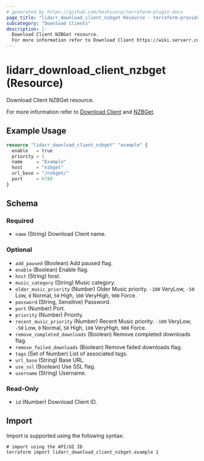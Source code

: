 ```yaml
---
# generated by https://github.com/hashicorp/terraform-plugin-docs
page_title: "lidarr_download_client_nzbget Resource - terraform-provider-lidarr"
subcategory: "Download Clients"
description: |-
  Download Client NZBGet resource.
  For more information refer to Download Client https://wiki.servarr.com/lidarr/settings#download-clients and NZBGet https://wiki.servarr.com/lidarr/supported#nzbget.
---
```


# lidarr_download_client_nzbget (Resource)

<!-- subcategory:Download Clients -->Download Client NZBGet resource.
For more information refer to [Download Client](https://wiki.servarr.com/lidarr/settings#download-clients) and [NZBGet](https://wiki.servarr.com/lidarr/supported#nzbget).

## Example Usage

```terraform
resource "lidarr_download_client_nzbget" "example" {
  enable   = true
  priority = 1
  name     = "Example"
  host     = "nzbget"
  url_base = "/nzbget/"
  port     = 6789
}
```

<!-- schema generated by tfplugindocs -->
## Schema

### Required

- `name` (String) Download Client name.

### Optional

- `add_paused` (Boolean) Add paused flag.
- `enable` (Boolean) Enable flag.
- `host` (String) host.
- `music_category` (String) Music category.
- `older_music_priority` (Number) Older Music priority. `-100` VeryLow, `-50` Low, `0` Normal, `50` High, `100` VeryHigh, `900` Force.
- `password` (String, Sensitive) Password.
- `port` (Number) Port.
- `priority` (Number) Priority.
- `recent_music_priority` (Number) Recent Music priority. `-100` VeryLow, `-50` Low, `0` Normal, `50` High, `100` VeryHigh, `900` Force.
- `remove_completed_downloads` (Boolean) Remove completed downloads flag.
- `remove_failed_downloads` (Boolean) Remove failed downloads flag.
- `tags` (Set of Number) List of associated tags.
- `url_base` (String) Base URL.
- `use_ssl` (Boolean) Use SSL flag.
- `username` (String) Username.

### Read-Only

- `id` (Number) Download Client ID.

## Import

Import is supported using the following syntax:

```shell
# import using the API/UI ID
terraform import lidarr_download_client_nzbget.example 1
```
